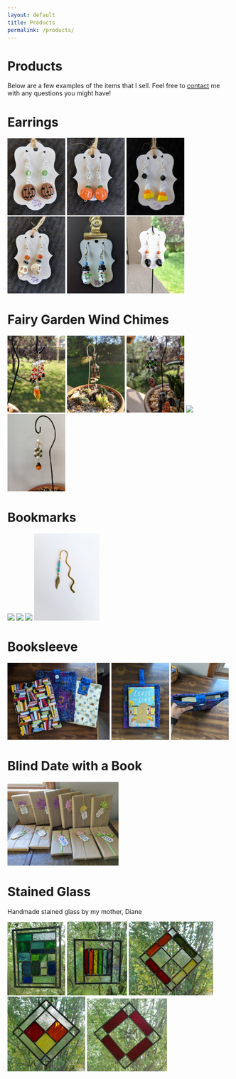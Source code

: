 ```yaml
---
layout: default
title: Products
permalink: /products/
---
```


# Products
Below are a few examples of the items that I sell. Feel free to [contact](mailto:kris@kraftyunicorn.com) me with any questions you might have!

# Earrings
<img src="/images/earringsjack.jpg" width="130" /> 
<img src="/images/earringspumpkin.jpg" width="130" /> 
<img src="/images/earringscandy.jpg" width="130" /> 
<img src="/images/earringsskull.jpg" width="130" /> 
<img src="/images/earringssnowman.jpg" width="130" />
<img src="/images/earringsoutsideskullblack.jpg" width="130" /> 

# Fairy Garden Wind Chimes
<img src="/images/wccandy.jpg" width="130"/>
<img src="/images/wcinplant.jpg" width="130"/>
<img src="/images/wcjack.jpg" width="130"/>
<img src="/images/wccandy2.jpg" width="130"/>
<img src="/images/wcladybug.jpg" width="130"/>

# Bookmarks
<img src="/images/bookmarkinbook.jpg" width="130"/>
<img src="/images/bookmarkonbook.JPG" width="292"/>
<img src="/images/bookmarkoutbook.JPG" width="130"/>
<img src="/images/bookmarkfeathersmall.JPG" width="147"/>

# Booksleeve
<img src="/images/bsmultiple.jpg" width="230"/>
<img src="/images/bswithbook.jpg" width="130"/>
<img src="/images/bsoverview.jpg" width="130"/>


# Blind Date with a Book
<img src="/images/bdwab.jpg" width="250"/>

# Stained Glass
Handmade stained glass by my mother, Diane

<img src="/images/sgblues.jpg" width="130" /> 
<img src="/images/sgrainbow.jpg" width="135" /> 
<img src="/images/sgdiamondfall.jpg" width="190" /> 
<img src="/images/sgdiamondfall2.jpg" width="175" /> 
<img src="/images/sgredstar.jpg" width="180" /> 

